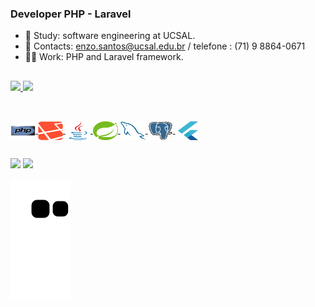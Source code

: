### Developer PHP - Laravel 

- 🌱 Study: software engineering at UCSAL.
- 💬 Contacts: enzo.santos@ucsal.edu.br / telefone : (71) 9 8864-0671 
- 👨‍💻 Work: PHP and Laravel framework.

##
 
 <div>
  <a href="https://github.com/EnzoGamaDS">
  <img height="180em" src="https://github-readme-stats.vercel.app/api?username=EnzoGamaDS&show_icons=true&theme=tokyonight&include_all_commits=true&count_private=true"/>
  <img height="150em" src="https://github-readme-stats.vercel.app/api/top-langs/?username=EnzoGamaDS&layout=compact&langs_count=7&theme=tokyonight"/>
</div> 
 
  ##
  
  <div style="display: inline_block"><br>
  <img align="center" alt="Enzo-php" height="30" width="40" src="https://raw.githubusercontent.com/devicons/devicon/master/icons/php/php-original.svg">
  <img align="center" alt="Enzo-Laravel" height="30" width="40" src="https://raw.githubusercontent.com/devicons/devicon/master/icons/laravel/laravel-plain.svg">
  <img align="center" alt="Enzo-java" height="30" width="40" src="https://raw.githubusercontent.com/devicons/devicon/master/icons/java/java-original.svg">
  <img align="center" alt="Enzo-spring" height="30" width="40" src="https://raw.githubusercontent.com/devicons/devicon/master/icons/spring/spring-original.svg">   
  <img align="center" alt="Enzo-MySQL" height="30" width="40" src="https://raw.githubusercontent.com/devicons/devicon/master/icons/mysql/mysql-plain.svg">
  <img align="center" alt="Enzo-post" height="30" width="40" src="https://raw.githubusercontent.com/devicons/devicon/master/icons/postgresql/postgresql-original.svg">
  <img align="center" alt="Enzo-flutter" height="30" width="40" src="https://raw.githubusercontent.com/devicons/devicon/master/icons/flutter/flutter-original.svg">  
   
</div>
  
  ##
  
  <div> 
  <a href = "mailto:enzo.santos@ucsal.edu.br"><img src="https://img.shields.io/badge/-Gmail-%23333?style=for-the-badge&logo=gmail&logoColor=white" target="_blank"></a>
  <a href="https://www.linkedin.com/in/enzo-gama-15b203212/" target="_blank"><img src="https://img.shields.io/badge/-LinkedIn-%230077B5?style=for-the-badge&logo=linkedin&logoColor=white" target="_blank"></a> 
 
  ![Snake animation](https://github.com/rafaballerini/rafaballerini/blob/output/github-contribution-grid-snake.svg)
 
</div>
